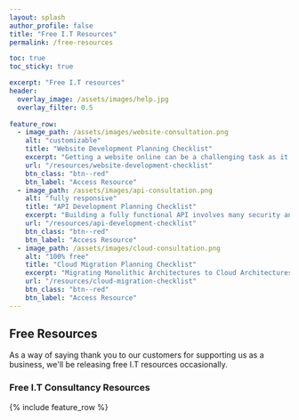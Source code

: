 ```yaml
---
layout: splash 
author_profile: false 
title: "Free I.T Resources"
permalink: /free-resources

toc: true
toc_sticky: true

excerpt: "Free I.T resources"
header:
  overlay_image: /assets/images/help.jpg
  overlay_filter: 0.5 
  
feature_row:
  - image_path: /assets/images/website-consultation.png
    alt: "customizable"
    title: "Website Development Planning Checklist"
    excerpt: "Getting a website online can be a challenging task as it involves so many different stages. Let us break down the planning stages for you in this Website Development Planning Process Checklist."
    url: "/resources/website-development-checklist"
    btn_class: "btn--red"
    btn_label: "Access Resource"
  - image_path: /assets/images/api-consultation.png
    alt: "fully responsive"
    title: "API Development Planning Checklist"
    excerpt: "Building a fully functional API involves many security and design considerations. Let us break down the planning stages for you in this API Development Planning Checklist."
    url: "/resources/api-development-checklist"
    btn_class: "btn--red"
    btn_label: "Access Resource"
  - image_path: /assets/images/cloud-consultation.png
    alt: "100% free"
    title: "Cloud Migration Planning Checklist"
    excerpt: "Migrating Monolithic Architectures to Cloud Architectures involves a significant amount of thought and planning. Let us break down the planning stages for you in this Cloud Migration Planning Checklist."
    url: "/resources/cloud-migration-checklist"
    btn_class: "btn--red"
    btn_label: "Access Resource"  
---
```


## Free Resources
As a way of saying thank you to our customers for supporting us as a business, we'll be releasing free I.T resources occasionally.

<div>
    <h3>Free I.T Consultancy Resources</h3>
    {% include feature_row %}
</div>